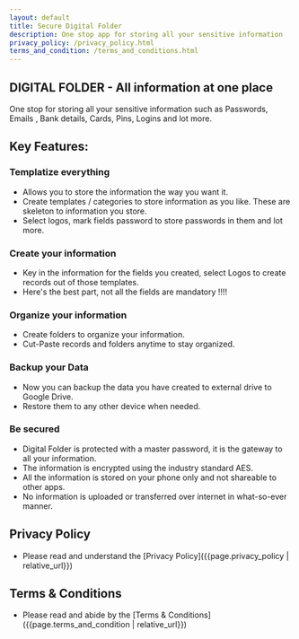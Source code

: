 ```yaml
---
layout: default
title: Secure Digital Folder
description: One stop app for storing all your sensitive information
privacy_policy: /privacy_policy.html
terms_and_condition: /terms_and_conditions.html
---
```

## DIGITAL FOLDER - All information at one place

One stop for storing all your sensitive information such as Passwords, Emails , Bank details, Cards, Pins, Logins and lot more.

## Key Features:

### Templatize everything

* Allows you to store the information the way you want it.
* Create templates / categories to store information as you like. These are skeleton to information you store.
* Select logos, mark fields password to store passwords in them and lot more.

### Create your information

* Key in the information for the fields you created, select Logos to create records out of those templates. 
* Here's the best part, not all the fields are mandatory !!!!

### Organize your information

* Create folders to organize your information. 
* Cut-Paste records and folders anytime to stay organized.

### Backup your Data

* Now you can backup the data you have created to external drive to Google Drive. 
* Restore them to any other device when needed.

### Be secured

* Digital Folder is protected with a master password, it is the gateway to all your information.
* The information is encrypted using the industry standard AES.
* All the information is stored on your phone only and not shareable to other apps. 
* No information is uploaded or transferred over internet in what-so-ever manner.

## Privacy Policy

* Please read and understand the [Privacy Policy]({{page.privacy_policy | relative_url}})

## Terms & Conditions

* Please read and abide by the [Terms & Conditions]({{page.terms_and_condition | relative_url}})
